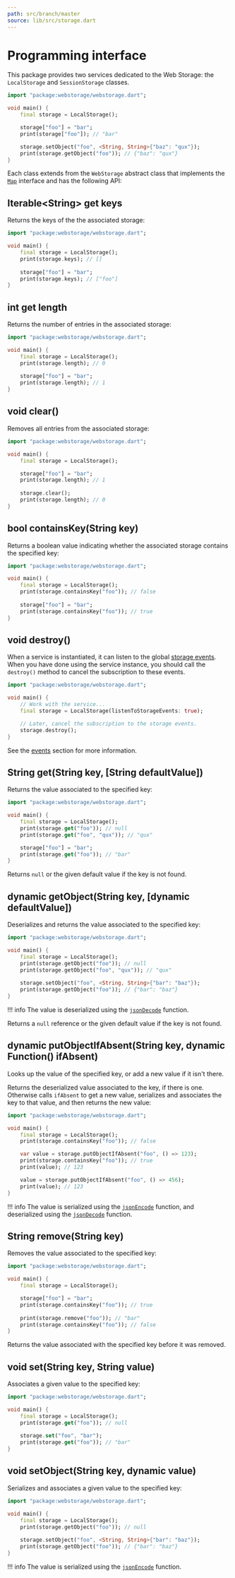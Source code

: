 ```yaml
---
path: src/branch/master
source: lib/src/storage.dart
---
```


# Programming interface
This package provides two services dedicated to the Web Storage: the `LocalStorage` and `SessionStorage` classes.

``` dart
import "package:webstorage/webstorage.dart";

void main() {
	final storage = LocalStorage();

	storage["foo"] = "bar";
	print(storage["foo"]); // "bar"

	storage.setObject("foo", <String, String>{"baz": "qux"});
	print(storage.getObject("foo")); // {"baz": "qux"}
}
```

Each class extends from the `WebStorage` abstract class that implements the [`Map`](https://api.dart.dev/stable/dart-core/Map-class.html) interface and has the following API:

## Iterable&lt;String&gt; get **keys**
Returns the keys of the the associated storage:

``` dart
import "package:webstorage/webstorage.dart";

void main() {
	final storage = LocalStorage();
	print(storage.keys); // []
		
	storage["foo"] = "bar";
	print(storage.keys); // ["foo"]
}
```

## int get **length**
Returns the number of entries in the associated storage:

``` dart
import "package:webstorage/webstorage.dart";

void main() {
	final storage = LocalStorage();
	print(storage.length); // 0
		
	storage["foo"] = "bar";
	print(storage.length); // 1
}
```

## void **clear**()
Removes all entries from the associated storage:

``` dart
import "package:webstorage/webstorage.dart";

void main() {
	final storage = LocalStorage();

	storage["foo"] = "bar";
	print(storage.length); // 1
		
	storage.clear();
	print(storage.length); // 0
}
```

## bool **containsKey**(String key)
Returns a boolean value indicating whether the associated storage contains the specified key:

``` dart
import "package:webstorage/webstorage.dart";

void main() {
	final storage = LocalStorage();
	print(storage.containsKey("foo")); // false
		
	storage["foo"] = "bar";
	print(storage.containsKey("foo")); // true
}
```

## void **destroy**()
When a service is instantiated, it can listen to the global [storage events](https://developer.mozilla.org/en-US/docs/Web/API/Window/storage_event).
When you have done using the service instance, you should call the `destroy()` method to cancel the subscription to these events.

``` dart
import "package:webstorage/webstorage.dart";

void main() {
	// Work with the service...
	final storage = LocalStorage(listenToStorageEvents: true);

	// Later, cancel the subscription to the storage events.
	storage.destroy();
}
```

See the [events](events.md) section for more information.

## String **get**(String key, [String defaultValue])
Returns the value associated to the specified key:

``` dart
import "package:webstorage/webstorage.dart";

void main() {
	final storage = LocalStorage();
	print(storage.get("foo")); // null
	print(storage.get("foo", "qux")); // "qux"

	storage["foo"] = "bar";
	print(storage.get("foo")); // "bar"
}
```

Returns `null` or the given default value if the key is not found.

## dynamic **getObject**(String key, [dynamic defaultValue])
Deserializes and returns the value associated to the specified key:

``` dart
import "package:webstorage/webstorage.dart";

void main() {
	final storage = LocalStorage();
	print(storage.getObject("foo")); // null
	print(storage.getObject("foo", "qux")); // "qux"
	
	storage.setObject("foo", <String, String>{"bar": "baz"});
	print(storage.getObject("foo")); // {"bar": "baz"}
}
```

!!! info
	The value is deserialized using the [`jsonDecode`](https://api.dart.dev/stable/dart-convert/jsonDecode.html) function.

Returns a `null` reference or the given default value if the key is not found.

## dynamic **putObjectIfAbsent**(String key, dynamic Function() ifAbsent)
Looks up the value of the specified key, or add a new value if it isn't there.

Returns the deserialized value associated to the key, if there is one. Otherwise calls `ifAbsent` to get a new value, serializes and associates the key to that value, and then returns the new value:

``` dart
import "package:webstorage/webstorage.dart";

void main() {
	final storage = LocalStorage();
	print(storage.containsKey("foo")); // false

	var value = storage.putObjectIfAbsent("foo", () => 123);
	print(storage.containsKey("foo")); // true
	print(value); // 123

	value = storage.putObjectIfAbsent("foo", () => 456);
	print(value); // 123
}
```

!!! info
	The value is serialized using the [`jsonEncode`](https://api.dart.dev/stable/dart-convert/jsonEncode.html) function, and deserialized using the [`jsonDecode`](https://api.dart.dev/stable/dart-convert/jsonDecode.html) function.

## String **remove**(String key)
Removes the value associated to the specified key:

``` dart
import "package:webstorage/webstorage.dart";

void main() {
	final storage = LocalStorage();

	storage["foo"] = "bar";
	print(storage.containsKey("foo")); // true
		
	print(storage.remove("foo")); // "bar"
	print(storage.containsKey("foo")); // false
}
```

Returns the value associated with the specified key before it was removed.

## void **set**(String key, String value)
Associates a given value to the specified key:

``` dart
import "package:webstorage/webstorage.dart";

void main() {
	final storage = LocalStorage();
	print(storage.get("foo")); // null
		
	storage.set("foo", "bar");
	print(storage.get("foo")); // "bar"
}
```

## void **setObject**(String key, dynamic value)
Serializes and associates a given value to the specified key:

``` dart
import "package:webstorage/webstorage.dart";

void main() {
	final storage = LocalStorage();
	print(storage.getObject("foo")); // null
		
	storage.setObject("foo", <String, String>{"bar": "baz"});
	print(storage.getObject("foo")); // {"bar": "baz"}
}
```

!!! info
	The value is serialized using the [`jsonEncode`](https://api.dart.dev/stable/dart-convert/jsonEncode.html) function.
